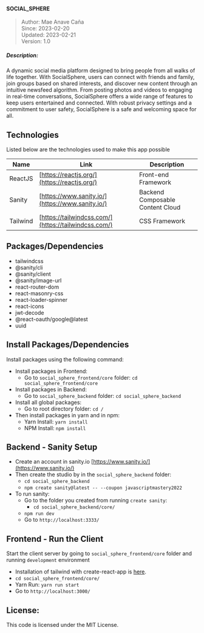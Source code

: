 #### SOCIAL_SPHERE

> Author: Mae Anave Caña    
> Since: 2023-02-20    
> Updated: 2023-02-21    
> Version: 1.0    



##### Description: 
A dynamic social media platform designed to bring people from all walks of life together. With SocialSphere, users can connect with friends and family, join groups based on shared interests, and discover new content through an intuitive newsfeed algorithm. From posting photos and videos to engaging in real-time conversations, SocialSphere offers a wide range of features to keep users entertained and connected. With robust privacy settings and a commitment to user safety, SocialSphere is a safe and welcoming space for all. 



## Technologies

Listed below are the technologies used to make this app possible

| Name | Link | Description |
| ------ | ------ | ------ |
| ReactJS | [https://reactjs.org/](https://reactjs.org/) | Front-end Framework |
| Sanity | [https://www.sanity.io/](https://www.sanity.io/) | Backend Composable Content Cloud |
| Tailwind | [https://tailwindcss.com/](https://tailwindcss.com/) | CSS Framework |



## Packages/Dependencies
- tailwindcss
- @sanity/cli
- @sanity/client
- @sanity/image-url
- react-router-dom
- react-masonry-css
- react-loader-spinner
- react-icons
- jwt-decode
- @react-oauth/google@latest
- uuid



## Install Packages/Dependencies
Install packages using the following command:
- Install packages in Frontend:
    - Go to `social_sphere_frontend/core` folder: `cd social_sphere_frontend/core`
- Install packages in Backend:
    - Go to `social_sphere_backend` folder: `cd social_sphere_backend`
- Install all global packages:
    - Go to root directory folder: `cd /`
- Then install packages in yarn and in npm:
    - Yarn Install: `yarn install`
    - NPM Install: `npm install`


## Backend - Sanity Setup
- Create an account in sanity.io [https://www.sanity.io/](https://www.sanity.io/)
- Then create the studio by in the `social_sphere_backend` folder:
    - `cd social_sphere_backend`
    - `npm create sanity@latest -- --coupon javascriptmastery2022`
- To run sanity:
    - Go to the folder you created from running `create sanity`:
        - `cd social_sphere_backend/core/` 
    - `npm run dev`
    - Go to `http://localhost:3333/`



## Frontend - Run the Client
Start the client server by going to `social_sphere_frontend/core` folder and running `development` environment
- Installation of tailwind with create-react-app is [here](https://tailwindcss.com/docs/guides/create-react-app).
- `cd social_sphere_frontend/core/`
- Yarn Run: `yarn run start`
- Go to `http://localhost:3000/`



## License: 
This code is licensed under the MIT License.
